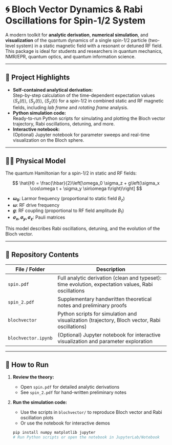 # 🌀 Bloch Vector Dynamics & Rabi Oscillations for Spin-1/2 System

A modern toolkit for **analytic derivation**, **numerical simulation**, and **visualization** of the quantum dynamics of a single spin-1/2 particle (two-level system) in a static magnetic field with a resonant or detuned RF field.  
This package is ideal for students and researchers in quantum mechanics, NMR/EPR, quantum optics, and quantum information science.

---

## 🌟 Project Highlights

- **Self-contained analytical derivation:**  
  Step-by-step calculation of the time-dependent expectation values $\langle S_x(t) \rangle$, $\langle S_y(t) \rangle$, $\langle S_z(t) \rangle$ for a spin-1/2 in combined static and RF magnetic fields, including *lab frame* and *rotating frame* analysis.
- **Python simulation code:**  
  Ready-to-run Python scripts for simulating and plotting the Bloch vector trajectory, Rabi oscillations, detuning, and more.
- **Interactive notebook:**  
  (Optional) Jupyter notebook for parameter sweeps and real-time visualization on the Bloch sphere.

---

## 🧑‍🔬 Physical Model

The quantum Hamiltonian for a spin-1/2 in static and RF fields:

$$
\hat{H} = \frac{\hbar}{2}\left[\omega_0 \sigma_z + g\left(\sigma_x \cos\omega t + \sigma_y \sin\omega t\right)\right]
$$

- **$\omega_0$**: Larmor frequency (proportional to static field $B_z$)
- **$\omega$**: RF drive frequency
- **$g$**: RF coupling (proportional to RF field amplitude $B_1$)
- **$\sigma_x, \sigma_y, \sigma_z$**: Pauli matrices

This model describes Rabi oscillations, detuning, and the evolution of the Bloch vector.

---

## 📁 Repository Contents

| File / Folder         | Description                                                                                        |
|-----------------------|----------------------------------------------------------------------------------------------------|
| `spin.pdf`            | Full analytic derivation (clean and typeset): time evolution, expectation values, Rabi oscillations |
| `spin_2.pdf`          | Supplementary handwritten theoretical notes and preliminary proofs                                  |
| `blochvector`         | Python scripts for simulation and visualization (trajectory, Bloch vector, Rabi oscillations)       |
| `blochvector.ipynb`   | (Optional) Jupyter notebook for interactive visualization and parameter exploration                |

---

## 🚀 How to Run

1. **Review the theory:**  
   - Open `spin.pdf` for detailed analytic derivations  
   - See `spin_2.pdf` for hand-written preliminary notes

2. **Run the simulation code:**  
   - Use the scripts in `blochvector/` to reproduce Bloch vector and Rabi oscillation plots  
   - Or use the notebook for interactive demos

   ```bash
   pip install numpy matplotlib jupyter
   # Run Python scripts or open the notebook in JupyterLab/Notebook
